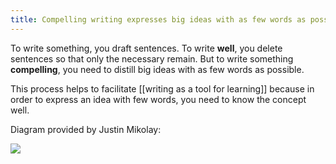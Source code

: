 ```yaml
---
title: Compelling writing expresses big ideas with as few words as possible
---
```


To write something, you draft sentences. To write __well__, you delete sentences so that only the necessary remain. But to write something __compelling__, you need to distill big ideas with as few words as possible.

This process helps to facilitate [[writing as a tool for learning]] because in order to express an idea with few words, you need to know the concept well. 


Diagram provided by Justin Mikolay:

![](https://cdn.substack.com/image/fetch/w_1456,c_limit,f_auto,q_auto:good/https%3A%2F%2Fbucketeer-e05bbc84-baa3-437e-9518-adb32be77984.s3.amazonaws.com%2Fpublic%2Fimages%2Ff01f9370-a114-4b33-81d7-434ba9e74fa5_500x350.png)
